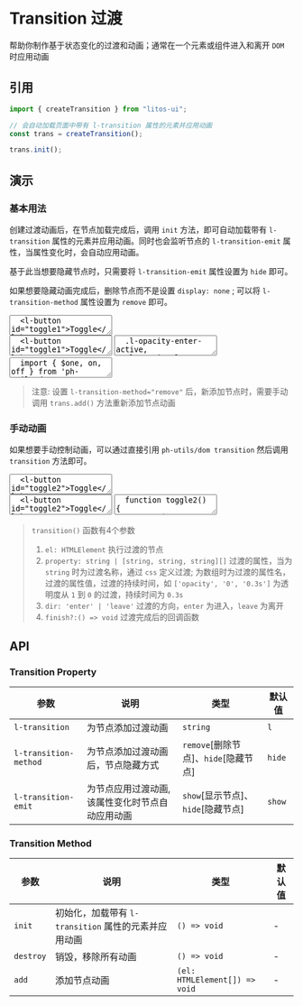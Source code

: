# Transition 过渡

帮助你制作基于状态变化的过渡和动画；通常在一个元素或组件进入和离开 `DOM` 时应用动画

## 引用

```js
import { createTransition } from "litos-ui";

// 会自动加载页面中带有 l-transition 属性的元素并应用动画
const trans = createTransition();

trans.init();
```

## 演示

<script setup lang="ts">
  import { $one, on, off, transition } from 'ph-utils/dom';
  import { onMounted, onUnmounted, nextTick } from 'vue';
  import { createTransition } from '../../src/components/utils';

  let trans;

  function toggle() {
    const $text = $one('#text1');
    const transEmit = $text.getAttribute('l-transition-emit') || 'show';
    if (transEmit === 'hide') {
      $text.setAttribute('l-transition-emit', "show");
    } else {
      $text.setAttribute('l-transition-emit', "hide");
    }
  }

  function toggle2() {
    const $text = $one('#text2');
    const display = $text.style.display;
    if (display === 'none') {
      $text.style.display = 'block';
      // 展示显示动画
      transition($text, [['opacity', '0', '0.3s']]);
    } else {
      // 隐藏隐藏动画
      transition($text, [['opacity', '0', '0.3s']], 'leave', () => {
        $text.style.display = 'none';
      });
    }
  }

  onMounted(() => {
    if (!import.meta.env.SSR) {
      nextTick(() => {
        trans = createTransition();
        // 初始化, 加载带有 l-transition 属性的元素动画
        trans.init();
        on($one('#toggle1'), 'click', toggle);
        on($one('#toggle2'), 'click', toggle2);
      })
    }
  })

  onUnmounted(() => {
    if (!import.meta.env.SSR) {
      trans.destroy();
      off($one('#toggle1'), 'click', toggle);
      off($one('#toggle2'), 'click', toggle2);
    }
  })
</script>

### 基本用法

创建过渡动画后，在节点加载完成后，调用 `init` 方法，即可自动加载带有 `l-transition` 属性的元素并应用动画。同时也会监听节点的 `l-transition-emit` 属性，当属性变化时，会自动应用动画。

基于此当想要隐藏节点时，只需要将 `l-transition-emit` 属性设置为 `hide` 即可。

如果想要隐藏动画完成后，删除节点而不是设置 `display: none` ; 可以将 `l-transition-method` 属性设置为 `remove` 即可。

<ClientOnly>
<l-code-preview>
<textarea lang="html">
  <l-button id="toggle1">Toggle</l-button>
  <p id="text1" l-transition="l-opacity" l-transition-method="hide">hello</p>
</textarea>
<div class="source">
<textarea lang="html">
  <l-button id="toggle1">Toggle</l-button>
  <p id="text1" l-transition="l-opacity" l-transition-method="hide">hello</p>
</textarea>
<textarea lang="css">
  .l-opacity-enter-active,
  .l-opacity-leave-active {
    transition: opacity 0.3s ease;
  }
  //-
  .l-opacity-enter-from,
  .l-opacity-leave-to {
    opacity: 0;
  }
</textarea>
<textarea lang="js">
  import { $one, on, off } from 'ph-utils/dom';
  import { createTransition } from 'litos-ui';
  //-
  const trans = createTransition();
  // 初始化, 加载带有 l-transition 属性的元素动画
  // 需要在页面结束时调用 trans.destroy()
  trans.init();
  //-
  function toggle() {
    const $text = $one('#text1');
    const transEmit = $text.getAttribute('l-transition-emit') || 'show';
    if (transEmit === 'hide') {
      $text.setAttribute('l-transition-emit', "show");
    } else {
      $text.setAttribute('l-transition-emit', "hide");
    }
  }
  //-
  on($one('#toggle1'), 'click', toggle);
</textarea>
</div>
</l-code-preview>
</ClientOnly>

> 注意: 设置 `l-transition-method="remove"` 后，新添加节点时，需要手动调用 `trans.add()` 方法重新添加节点动画

### 手动动画

如果想要手动控制动画，可以通过直接引用 `ph-utils/dom transition` 然后调用 `transition` 方法即可。

<ClientOnly>
<l-code-preview>
<textarea lang="html">
  <l-button id="toggle2">Toggle</l-button>
  <p id="text2">hello</p>
</textarea>
<div class="source">
<textarea lang="html">
  <l-button id="toggle2">Toggle</l-button>
  <p id="text2">hello</p>
</textarea>
<textarea lang="js">
  function toggle2() {
    const $text = $one('#text2');
    const display = $text.style.display;
    if (display === 'none') {
      $text.style.display = 'block';
      // 展示显示动画
      transition($text, [['opacity', '0', '0.3s']]);
    } else {
      // 隐藏隐藏动画
      transition($text, [['opacity', '0', '0.3s']], 'leave', () => {
        $text.style.display = 'none';
      });
    }
  }
  //-
  on($one('#toggle2'), 'click', toggle2);
</textarea>
</div>
</l-code-preview>
</ClientOnly>

> `transition()` 函数有4个参数
>
> 1. `el: HTMLElement` 执行过渡的节点
> 2. `property: string | [string, string, string][]` 过渡的属性，当为 `string` 时为过渡名称，通过 `css` 定义过渡; 为数组时为过渡的属性名，过渡的属性值，过渡的持续时间，如 `['opacity', '0', '0.3s']` 为透明度从 `1` 到 `0` 的过渡，持续时间为 `0.3s`
> 3. `dir: 'enter' | 'leave'` 过渡的方向，`enter` 为进入，`leave` 为离开
> 4. `finish?:() => void` 过渡完成后的回调函数

## API

### Transition Property

<!-- prettier-ignore -->
| 参数 | 说明 | 类型 | 默认值 |
| --- | --- | --- | --- |
| `l-transition` | 为节点添加过渡动画 | `string` | `l` |
| `l-transition-method` | 为节点添加过渡动画后，节点隐藏方式 | `remove`[删除节点]、`hide`[隐藏节点] | `hide` |
| `l-transition-emit` | 为节点应用过渡动画, 该属性变化时节点自动应用动画 | `show`[显示节点]、`hide`[隐藏节点] | `show` |

### Transition Method

<!-- prettier-ignore -->
| 参数 | 说明 | 类型 | 默认值 |
| --- | --- | --- | --- |
| `init` | 初始化，加载带有 `l-transition` 属性的元素并应用动画 | `() => void` | - |
| `destroy` | 销毁，移除所有动画 | `() => void` | - |
| `add` | 添加节点动画 | `(el: HTMLElement[]) => void` | - |
